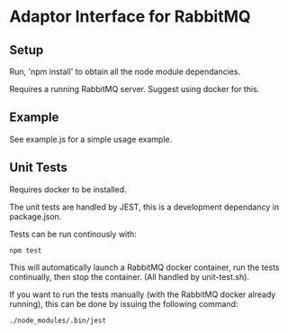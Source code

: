 # Adaptor Interface for RabbitMQ

## Setup

Run, 'npm install' to obtain all the node module dependancies.

Requires a running RabbitMQ server. Suggest using docker for this.

## Example

See example.js for a simple usage example.

## Unit Tests

Requires docker to be installed.

The unit tests are handled by JEST, this is a development dependancy in package.json.

Tests can be run continously with:

```
npm test
```

This will automatically launch a RabbitMQ docker container, run the tests continually, then stop the container. (All handled by unit-test.sh).

If you want to run the tests manually (with the RabbitMQ docker already running), this can be done by issuing the following command:

```
./node_modules/.bin/jest
```
